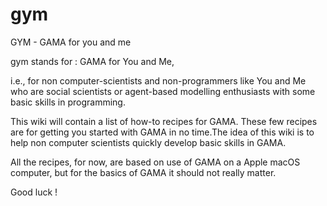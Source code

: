 # gym
GYM - GAMA for you and me

gym stands for : GAMA for You and Me,

i.e., for non computer-scientists and non-programmers like You and Me who are social scientists or agent-based modelling enthusiasts with some basic skills in programming.

This wiki will contain a list of how-to recipes for GAMA. These few recipes are for getting you started with GAMA in no time.The idea of this wiki is to help non computer scientists quickly develop basic skills in GAMA.

All the recipes, for now, are based on use of GAMA on a Apple macOS computer, but for the basics of GAMA it should not really matter.

Good luck !
